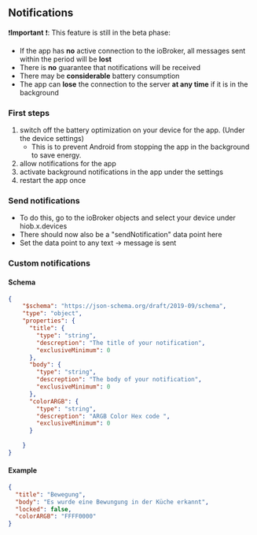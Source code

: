 ## Notifications

❗**Important** ❗: This feature is still in the beta phase:
- If the app has **no** active connection to the ioBroker, all messages sent within the period will be **lost**
- There is **no** guarantee that notifications will be received
- There may be **considerable** battery consumption
- The app can **lose** the connection to the server **at any time** if it is in the background

### First steps
1. switch off the battery optimization on your device for the app. (Under the device settings)
    - This is to prevent Android from stopping the app in the background to save energy.
2. allow notifications for the app 
3. activate background notifications in the app under the settings
4. restart the app once

### Send notifications
- To do this, go to the ioBroker objects and select your device under hiob.x.devices
- There should now also be a "sendNotification" data point here
- Set the data point to any text -> message is sent

### Custom notifications
#### Schema

```JSON
{
	"$schema": "https://json-schema.org/draft/2019-09/schema",
    "type": "object",
    "properties": {
      "title": {
      	"type": "string",
        "descreption": "The title of your notification",
        "exclusiveMinimum": 0
      },
      "body": {
      	"type": "string",
        "descreption": "The body of your notification",
        "exclusiveMinimum": 0
      },
      "colorARGB": {
      	"type": "string",
        "descreption": "ARGB Color Hex code ",
        "exclusiveMinimum": 0
      }
   
    }
}
```
#### Example
```JSON
{
  "title": "Bewegung",
  "body": "Es wurde eine Bewungung in der Küche erkannt",
  "locked": false,
  "colorARGB": "FFFF0000"
}
```